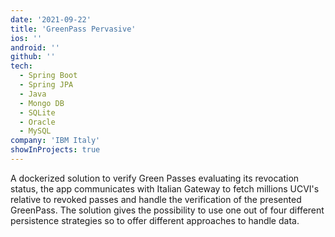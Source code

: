 ```yaml
---
date: '2021-09-22'
title: 'GreenPass Pervasive'
ios: ''
android: ''
github: ''
tech:
  - Spring Boot
  - Spring JPA
  - Java
  - Mongo DB
  - SQLite
  - Oracle
  - MySQL
company: 'IBM Italy'
showInProjects: true
---
```


A dockerized solution to verify Green Passes evaluating its revocation status, the app communicates with Italian Gateway to fetch millions
UCVI's relative to revoked passes and handle the verification of the presented GreenPass. The solution gives the possibility to use one out of four different persistence strategies so to offer different approaches to handle data.

